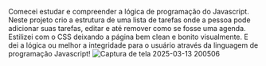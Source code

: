 Comecei estudar e compreender a lógica de programação do Javascript.
Neste projeto crio a estrutura de uma lista de tarefas onde a pessoa pode adicionar suas tarefas, editar e até remover como se fosse uma agenda.
Estilizei com o CSS deixando a página bem clean e bonito visualmente.
E dei a lógica ou melhor a integridade para o usuário através da linguagem de programação Javascript!
![Captura de tela 2025-03-13 200506](https://github.com/user-attachments/assets/da4ba8c1-e105-473c-9a60-bf38f61a2275)
